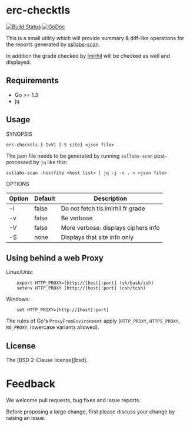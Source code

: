 erc-checktls
============

[![Build Status](https://travis-ci.org/keltia/erc-checktls.svg?branch=master)](https://travis-ci.org/keltia/erc-checktls)
[![GoDoc](http://godoc.org/github.com/keltia/erc-checktls?status.svg)](http://godoc.org/github.com/keltia/erc-checktls)

This is a small utility which will provide summary & diff-like operations for the reports generated by [ssllabs-scan](https://github.com/ssllabs/ssllabs-scan).

In addition the grade checked by [Imirhil](https://tls.imirhil.fr/) will be checked as well and displayed.

## Requirements

* Go >= 1.3
* jq

## Usage

SYNOPSIS
```
erc-checktls [-IvV] [-S site] <json file>
```

The json file needs to be generated by running `ssllabs-scan` post-processed by `jq` like this:
 
```
ssllabs-scan -hostfile <host list> | jq -j -c . > <json file>
```

OPTIONS

| Option  | Default | Description|
| ------- |---------|------------|
| -I      | false   | Do not fetch tls.imirhil.fr grade |
| -v      | false   | Be verbose |
| -V      | false   | More verbose: displays ciphers info |
| -S      | none    | Displays that site info only |

## Using behind a web Proxy

Linux/Unix:
```
    export HTTP_PROXY=[http://]host[:port] (sh/bash/zsh)
    setenv HTTP_PROXY [http://]host[:port] (csh/tcsh)
```

Windows:
```
    set HTTP_PROXY=[http://]host[:port]
```

The rules of Go's `ProxyFromEnvironment` apply (`HTTP_PROXY`, `HTTPS_PROXY`, `NO_PROXY`, lowercase variants allowed).

## License

The [BSD 2-Clause license][bsd].

# Feedback

We welcome pull requests, bug fixes and issue reports.

Before proposing a large change, first please discuss your change by raising an issue.
